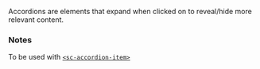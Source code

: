 Accordions are elements that expand when clicked on to reveal/hide more relevant content.  

### Notes
To be used with [`<sc-accordion-item>`](/components/sc-accordion-item)